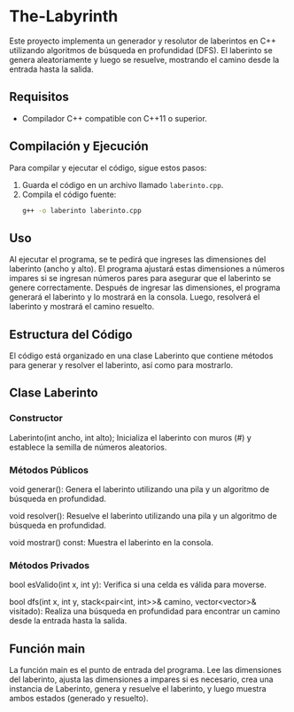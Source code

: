 # The-Labyrinth

Este proyecto implementa un generador y resolutor de laberintos en C++ utilizando algoritmos de búsqueda en profundidad (DFS). El laberinto se genera aleatoriamente y luego se resuelve, mostrando el camino desde la entrada hasta la salida.

## Requisitos

- Compilador C++ compatible con C++11 o superior.

## Compilación y Ejecución

Para compilar y ejecutar el código, sigue estos pasos:

1. Guarda el código en un archivo llamado `laberinto.cpp`.
2. Compila el código fuente:
   ```sh
   g++ -o laberinto laberinto.cpp
## Uso
Al ejecutar el programa, se te pedirá que ingreses las dimensiones del laberinto (ancho y alto). El programa ajustará estas dimensiones a números impares si se ingresan números pares para asegurar que el laberinto se genere correctamente. 
Después de ingresar las dimensiones, el programa generará el laberinto y lo mostrará en la consola. Luego, resolverá el laberinto y mostrará el camino resuelto.

## Estructura del Código
El código está organizado en una clase Laberinto que contiene métodos para generar y resolver el laberinto, así como para mostrarlo.
## Clase Laberinto
### Constructor
Laberinto(int ancho, int alto);
Inicializa el laberinto con muros (#) y establece la semilla de números aleatorios.

### Métodos Públicos
void generar(): Genera el laberinto utilizando una pila y un algoritmo de búsqueda en profundidad.

void resolver(): Resuelve el laberinto utilizando una pila y un algoritmo de búsqueda en profundidad.

void mostrar() const: Muestra el laberinto en la consola.
### Métodos Privados
bool esValido(int x, int y): Verifica si una celda es válida para moverse.

bool dfs(int x, int y, stack<pair<int, int>>& camino, vector<vector<bool>>& visitado): Realiza una búsqueda en profundidad para encontrar un camino desde la entrada hasta la salida.

## Función main
La función main es el punto de entrada del programa. Lee las dimensiones del laberinto, ajusta las dimensiones a impares si es necesario, crea una instancia de Laberinto, genera y resuelve el laberinto, y luego muestra ambos estados (generado y resuelto).
